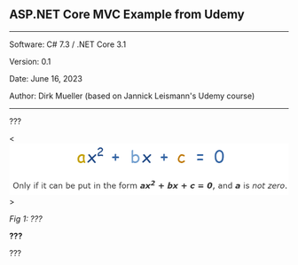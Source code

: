 ## ASP.NET Core MVC Example from Udemy
***********************************************************************
Software:		C# 7.3 / .NET Core 3.1

Version:    	0.1

Date: 			June 16, 2023

Author:			Dirk Mueller (based on Jannick Leismann's Udemy course)
***********************************************************************
???

<![](https://github.com/DirkMueller8/QuadEqWithInputVal/blob/master/QuadEq.png)>
 
*Fig 1: ???*

**???**

???